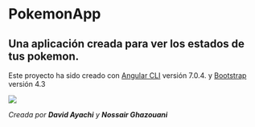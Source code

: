# PokemonApp

## Una aplicación creada para ver los estados de tus pokemon.

Este proyecto ha sido creado con [Angular CLI](https://github.com/angular/angular-cli) versión 7.0.4. y [Bootstrap](https://getbootstrap.com/) versión 4.3

![](https://gaminguardian.com/wp-content/uploads/2018/05/Ash-Pikachu-FI.jpg)

*Creada por ***David Ayachi*** y ***Nossair Ghazouani****
